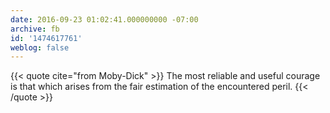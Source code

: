 ```yaml
---
date: 2016-09-23 01:02:41.000000000 -07:00
archive: fb
id: '1474617761'
weblog: false
---
```


{{< quote cite="from Moby-Dick" >}}
The most reliable and useful courage is that which arises from the fair estimation of the encountered peril.
{{< /quote >}}
